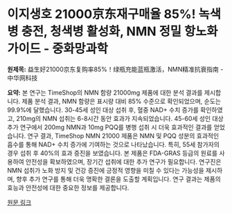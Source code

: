 # 이지생호 21000京东재구매율 85%! 녹색병 충전, 청색병 활성화, NMN 정밀 항노화 가이드 - 중화망과학

**원제목:** 益生好21000京东复购率85%！绿瓶充能蓝瓶激活，NMN精准抗衰指南 - 中华网科技

**요약:** 본 연구는 TimeShop의 NMN 함량 21000mg 제품에 대한 분석 결과를 제시합니다.  제품 분석 결과, NMN 함량은 표시량 대비 85% 수준으로 확인되었으며, 순도는 99.9%에 달했습니다. 30-45세 성인 대상 섭취 후, 혈중 NAD+ 수치 증가를 확인하였고,  210mg의 NMN 섭취는 6-8시간 동안 효과가 지속되었습니다.  45-60세 성인 대상 추가 연구에서 200mg NMN과 10mg PQQ를 병행 섭취 시 더욱 효과적인 결과를 얻었습니다.  연구 결과, TimeShop NMN 21000 제품은 NMN 및 PQQ 성분의 효과적인 흡수를 통해 NAD+ 수치 증가에 기여하는 것으로 나타났습니다. 특히, 55세 참가자의 경우 섭취 후 40%의 효과 증진을 보였습니다.  본 제품은 FDA-GRAS 등급의 원료를 사용하여 안전성을 확보하였으며, 장기간 섭취에 대한 추가 연구가 필요합니다.  연구진은 NMN 섭취가 노화 방지 및 건강 증진에 긍정적 영향을 미칠 수 있다는 가능성을 제시하며,  향후 추가 연구를 통해 더욱 명확한 결론을 도출할 계획입니다.  연구 결과는 제품의 효능과 안전성에 대한 중요한 정보를 제공합니다.

[원문 링크](https://m.tech.china.com/hea/articles/20250722/202507221703230.html)
